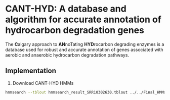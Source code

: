 # CANT-HYD: A database and algorithm for accurate annotation of hydrocarbon degradation genes

The **C**algary approach to **AN**noTating **HYD**rocarbon degrading enzymes is a database used for robust and accurate annotation of genes associated with aerobic and anaerobic hydrocarbon degradation pathways.

## Implementation

1. Download CANT-HYD HMMs 

```bash
hmmsearch --tblout hmmsearch_result_SRR10302630.tblout ../../Final_HMMs_for_testing/renamed_hmms/catallgenes.hmm SRR10302630_proteins.faa > hmmsearch_result_SRR10302630.out
```

